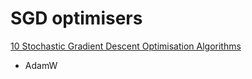 # SGD optimisers

[10 Stochastic Gradient Descent Optimisation Algorithms](https://towardsdatascience.com/10-gradient-descent-optimisation-algorithms-86989510b5e9)

* AdamW
